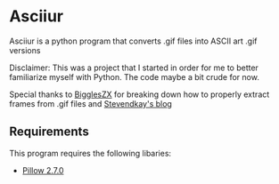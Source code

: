 Asciiur
==============

Asciiur is a python program that converts .gif files into ASCII art .gif versions

Disclaimer: This was a project that I started in order for me to better familiarize myself with Python. The code maybe a bit crude for now.

Special thanks to [BigglesZX](https://gist.github.com/BigglesZX/4016539) for breaking down how to properly extract frames from .gif files
and [Stevendkay's blog](http://stevendkay.wordpress.com/2009/09/08/generating-ascii-art-from-photographs-in-python/) 

Requirements
--------------
This program requires the following libaries:

- [Pillow 2.7.0](https://pillow.readthedocs.org/)
